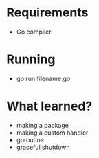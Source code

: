 # Requirements

- Go compiler

# Running

- go run filename.go

# What learned?

- making a package
- making a custom handler
- goroutine
- graceful shutdown
